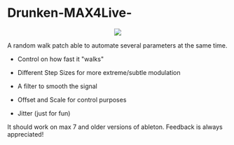 # Drunken-MAX4Live-

<p align="center">
  <img src="https://github.com/Vdevelasco/Drunken-MAX4Live-/assets/24989959/56524aee-c782-48a4-aec4-9eb1c18db7c1" />
  
</p>

A random walk patch able to automate several parameters at the same time.

- Control on how fast it "walks"

- Different Step Sizes for more extreme/subtle modulation

- A filter to smooth the signal

- Offset and Scale for control purposes

- Jitter (just for fun)


It should work on max 7 and older versions of ableton. Feedback is always appreciated!
